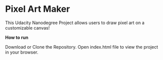 # Pixel Art Maker 

This Udacity Nanodegree Project allows users to draw pixel art on a customizable canvas!

**How to run**

Download or Clone the Repository. Open index.html file to view the project in your browser.
